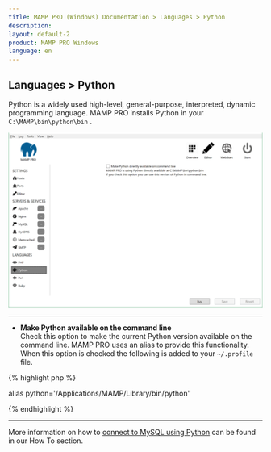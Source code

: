 ```yaml
---
title: MAMP PRO (Windows) Documentation > Languages > Python
description: 
layout: default-2
product: MAMP PRO Windows
language: en
---
```


## Languages > Python

Python is a widely used high-level, general-purpose, interpreted, dynamic programming language. MAMP PRO installs Python in your `C:\MAMP\bin\python\bin` .

![MAMP](/en/MAMP-PRO-Windows/Languages/Python/Python.png)

---

*  **Make Python available on the command line**  
      Check this option to make the current Python version available on the command line. MAMP PRO uses an alias to provide this functionality. When this option is checked the following is added to your `~/.profile` file.
   
   
{% highlight php %}

alias python='/Applications/MAMP/Library/bin/python'

{% endhighlight %} 
 

---

More information on how to [connect to MySQL using Python](../../How-Tos/MySQL/#python_connect) can be found in our How To     section.
